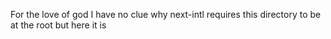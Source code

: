 For the love of god I have no clue why next-intl requires this directory to be at the root but here it is
